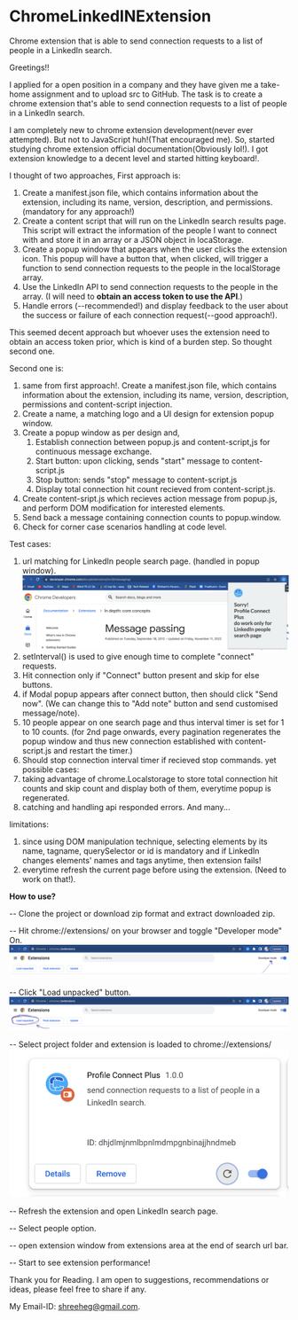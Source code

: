 # ChromeLinkedINExtension
Chrome extension that is able to send connection requests to a list of people in a LinkedIn search.

Greetings!!

I applied for a open position in a company and they have given me a take-home assignment and to upload src to GitHub.
The task is to create a chrome extension that's able to send connection requests to a list of people in a LinkedIn search.

I am completely new to chrome extension development(never ever attempted). But not to JavaScript huh!(That encouraged me).
So, started studying chrome extension official documentation(Obviously lol!). I got extension knowledge to a decent level and started hitting keyboard!.

I thought of two approaches,
First approach is:
1. Create a manifest.json file, which contains information about the extension, including its name, version, description, and permissions. (mandatory for any approach!)
2. Create a content script that will run on the LinkedIn search results page. This script will extract the information of the people I want to connect with and store it in an array or a JSON object in locaStorage.
3. Create a popup window that appears when the user clicks the extension icon. This popup will have a button that, when clicked, will trigger a function to send connection requests to the people in the localStorage array.
4. Use the LinkedIn API to send connection requests to the people in the array. (I will need to **obtain an access token to use the API**.)
5. Handle errors (--recommended!) and display feedback to the user about the success or failure of each connection request(--good approach!).

This seemed decent approach but whoever uses the extension need to obtain an access token prior, which is kind of a burden step. So thought second one.

Second one is:
1. same from first approach!. Create a manifest.json file, which contains information about the extension, including its name, version, description, permissions and content-script injection.
2. Create a name, a matching logo and a UI design for extension popup window.
3. Create a popup window as per design and,
    1. Establish connection between popup.js and content-script,js for continuous message exchange.
    1. Start button: upon clicking, sends "start" message to content-script.js
    2. Stop button: sends "stop" message to content-script.js
    3. Display total connection hit count recieved from content-script.js.
4. Create content-sript.js which recieves action message from popup.js, and perform DOM modification for interested elements.
5. Send back a message containing connection counts to popup.window.
5. Check for corner case scenarios handling at code level.

Test cases:
1. url matching for LinkedIn people search page. (handled in popup window).
![Screenshot](images/urlnotmatching.png)
2. setInterval() is used to give enough time to complete "connect" requests.
3. Hit connection only if "Connect" button present and skip for else buttons.
4. if Modal popup appears after connect button, then should click "Send now". (We can change this to "Add note" button and send customised message/note). 
5. 10 people appear on one search page and thus interval timer is set for 1 to 10 counts. (for 2nd page onwards, every pagination regenerates the popup window and thus new connection established with content-script.js and restart the timer.)
6. Should stop connection interval timer if recieved stop commands.
yet possible cases:
1. taking advantage of chrome.Localstorage to store total connection hit counts and skip count and display both of them, everytime popup is regenerated.
2. catching and handling api responded errors. And many...

limitations:
1. since using DOM manipulation technique, selecting elements by its name, tagname, querySelector or id is mandatory and if LinkedIn changes elements' names and tags anytime, then extension fails!
2. everytime refresh the current page before using the extension. (Need to work on that!).

**How to use?**

-- Clone the project or download zip format and extract downloaded zip.

-- Hit chrome://extensions/ on your browser and toggle "Developer mode" On.
    ![Screenshot](images/extension.png)
    
-- Click "Load unpacked" button.
    ![Screenshot](images/loadproject.png)
    
-- Select project folder and extension is loaded to chrome://extensions/
    ![Screenshot](images/extensionapp.png)
    
-- Refresh the extension and open LinkedIn search page.

-- Select people option.

-- open extension window from extensions area at the end of search url bar.

-- Start to see extension performance!


Thank you for Reading. I am open to suggestions, recommendations or ideas, please feel free to share if any.

My Email-ID: shreeheg@gmail.com.
